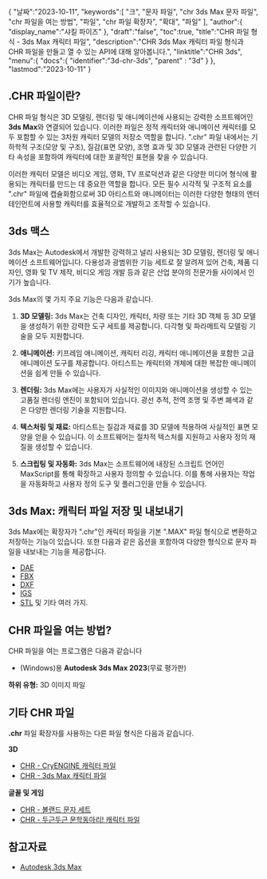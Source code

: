 {
"날짜":"2023-10-11",
   "keywords":[
"크",
"문자 파일",
"chr 3ds Max 문자 파일",
"chr 파일을 여는 방법",
"파일",
"chr 파일 확장자",
"확대",
"파일"
],
   "author":{
"display_name":"샤킬 파이즈"
},
"draft":"false",
"toc":true,
"title":"CHR 파일 형식 - 3ds Max 캐릭터 파일",
   "description":"CHR 3ds Max 캐릭터 파일 형식과 CHR 파일을 만들고 열 수 있는 API에 대해 알아봅니다.",
"linktitle":"CHR 3ds",
   "menu":{
      "docs":{
         "identifier":"3d-chr-3ds",
"parent" : "3d"
}
},
"lastmod":"2023-10-11"
}

## .CHR 파일이란?

CHR 파일 형식은 3D 모델링, 렌더링 및 애니메이션에 사용되는 강력한 소프트웨어인 **3ds Max**와 연결되어 있습니다. 이러한 파일은 정적 캐릭터와 애니메이션 캐릭터를 모두 포함할 수 있는 3차원 캐릭터 모델의 저장소 역할을 합니다. ".chr" 파일 내에서는 기하학적 구조(모양 및 구조), 질감(표면 모양), 조명 효과 및 3D 모델과 관련된 다양한 기타 속성을 포함하여 캐릭터에 대한 포괄적인 표현을 찾을 수 있습니다.

이러한 캐릭터 모델은 비디오 게임, 영화, TV 프로덕션과 같은 다양한 미디어 형식에 활용되는 캐릭터를 만드는 데 중요한 역할을 합니다. 모든 필수 시각적 및 구조적 요소를 ".chr" 파일에 캡슐화함으로써 3D 아티스트와 애니메이터는 이러한 다양한 형태의 엔터테인먼트에 사용할 캐릭터를 효율적으로 개발하고 조작할 수 있습니다.

## 3ds 맥스

3ds Max는 Autodesk에서 개발한 강력하고 널리 사용되는 3D 모델링, 렌더링 및 애니메이션 소프트웨어입니다. 다용성과 광범위한 기능 세트로 잘 알려져 있어 건축, 제품 디자인, 영화 및 TV 제작, 비디오 게임 개발 등과 같은 산업 분야의 전문가들 사이에서 인기가 높습니다.

3ds Max의 몇 가지 주요 기능은 다음과 같습니다.

1. **3D 모델링:** 3ds Max는 건축 디자인, 캐릭터, 차량 또는 기타 3D 객체 등 3D 모델을 생성하기 위한 강력한 도구 세트를 제공합니다. 다각형 및 파라메트릭 모델링 기술을 모두 지원합니다.
    



2. **애니메이션:** 키프레임 애니메이션, 캐릭터 리깅, 캐릭터 애니메이션을 포함한 고급 애니메이션 도구를 제공합니다. 아티스트는 캐릭터와 개체에 대한 복잡한 애니메이션을 쉽게 만들 수 있습니다.
    



3. **렌더링:** 3ds Max에는 사용자가 사실적인 이미지와 애니메이션을 생성할 수 있는 고품질 렌더링 엔진이 포함되어 있습니다. 광선 추적, 전역 조명 및 주변 폐색과 같은 다양한 렌더링 기술을 지원합니다.
    



4. **텍스처링 및 재료:** 아티스트는 질감과 재료를 3D 모델에 적용하여 사실적인 표면 모양을 얻을 수 있습니다. 이 소프트웨어는 절차적 텍스처를 지원하고 사용자 정의 재질을 생성할 수 있습니다.
       




5. **스크립팅 및 자동화:** 3ds Max는 소프트웨어에 내장된 스크립트 언어인 MaxScript를 통해 확장하고 사용자 정의할 수 있습니다. 이를 통해 사용자는 작업을 자동화하고 사용자 정의 도구 및 플러그인을 만들 수 있습니다.

## 3ds Max: 캐릭터 파일 저장 및 내보내기

3ds Max에는 확장자가 ".chr"인 캐릭터 파일을 기본 ".MAX" 파일 형식으로 변환하고 저장하는 기능이 있습니다. 또한 다음과 같은 옵션을 포함하여 다양한 형식으로 문자 파일을 내보내는 기능을 제공합니다.

- [DAE](/ko/3d/대/)
- [FBX](/ko/3d/fbx/)
- [DXF](/ko/cad/dxf/)
- [IGS](/ko/cad/igs/)
- [STL](/ko/cad/stl/) 및 기타 여러 가지.

## CHR 파일을 여는 방법?

CHR 파일을 여는 프로그램은 다음과 같습니다

- (Windows)용 **Autodesk 3ds Max 2023**(무료 평가판)

**하위 유형:** 3D 이미지 파일

## 기타 CHR 파일

**.chr** 파일 확장자를 사용하는 다른 파일 형식은 다음과 같습니다.

**3D**
- [CHR - CryENGINE 캐릭터 파일](/ko/3d/chr-cryengine/)
- [CHR - 3ds Max 캐릭터 파일](/ko/3d/chr-3ds/)

**글꼴 및 게임**
- [CHR - 볼랜드 문자 세트](/ko/font/chr/)
- [CHR - 두근두근 문학동아리! 캐릭터 파일](/ko/game/chr-doki/)

## 참고자료
* [Autodesk 3ds Max](https://en.wikipedia.org/wiki/Autodesk_3ds_Max)

